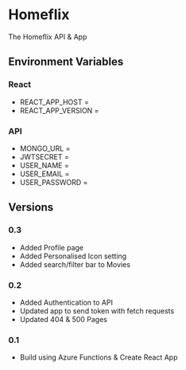 # Homeflix

The Homeflix API & App

## Environment Variables

### React

- REACT_APP_HOST =
- REACT_APP_VERSION =

### API

- MONGO_URL =
- JWTSECRET =
- USER_NAME =
- USER_EMAIL =
- USER_PASSWORD =

## Versions

### 0.3

- Added Profile page
- Added Personalised Icon setting
- Added search/filter bar to Movies

### 0.2

- Added Authentication to API
- Updated app to send token with fetch requests
- Updated 404 & 500 Pages

### 0.1

- Build using Azure Functions & Create React App
